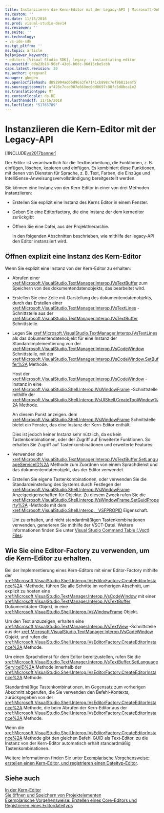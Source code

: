 ```yaml
---
title: Instanziieren die Kern-Editor mit der Legacy-API | Microsoft-Dokumentation
ms.custom: ''
ms.date: 11/15/2016
ms.prod: visual-studio-dev14
ms.reviewer: ''
ms.suite: ''
ms.technology:
- vs-ide-sdk
ms.tgt_pltfrm: ''
ms.topic: article
helpviewer_keywords:
- editors [Visual Studio SDK], legacy - instantiating editor
ms.assetid: dda23b18-96ef-43c6-b0dc-06d15cbe5cbb
caps.latest.revision: 30
ms.author: gregvanl
manager: ghogen
ms.openlocfilehash: d092994ad66d96a3fe7141cb898c7ef9b811eaf5
ms.sourcegitcommit: af428c7ccd007e668ec0dd8697c88fc5d8bca1e2
ms.translationtype: MT
ms.contentlocale: de-DE
ms.lasthandoff: 11/16/2018
ms.locfileid: "51765789"
---
```

# <a name="instantiating-the-core-editor-by-using-the-legacy-api"></a>Instanziieren die Kern-Editor mit der Legacy-API
[!INCLUDE[vs2017banner](../includes/vs2017banner.md)]

Der Editor ist verantwortlich für die Textbearbeitung, die Funktionen, z. B. einfügen, löschen, kopieren und einfügen. Es kombiniert diese Funktionen, mit denen von Diensten für Sprache, z. B. Text, Farben, die Einzüge und IntelliSense-Anweisungsvervollständigung bereitgestellt werden.  
  
 Sie können eine Instanz von der Kern-Editor in einer von drei Methoden instanziieren:  
  
- Erstellen Sie explizit eine Instanz des Kerns Editor in einem Fenster.  
  
- Geben Sie eine Editorfactory, die eine Instanz der dem kerneditor zurückgibt  
  
- Öffnen Sie eine Datei, aus der Projekthierarchie.  
  
  In den folgenden Abschnitten beschrieben, wie mithilfe der legacy-API den Editor instanziiert wird.  
  
## <a name="explicitly-opening-a-core-editor-instance"></a>Öffnen explizit eine Instanz des Kern-Editor  
 Wenn Sie explizit eine Instanz von der Kern-Editor zu erhalten:  
  
- Abrufen einer <xref:Microsoft.VisualStudio.TextManager.Interop.IVsTextBuffer> zum Speichern von des dokumentendatenobjekts, das bearbeitet wird.  
  
- Erstellen Sie eine Zeile mit-Darstellung des dokumentendatenobjekts, durch das Erstellen einer <xref:Microsoft.VisualStudio.TextManager.Interop.IVsTextLines> -Schnittstelle aus der <xref:Microsoft.VisualStudio.TextManager.Interop.IVsTextBuffer> Schnittstelle.  
  
- Legen Sie <xref:Microsoft.VisualStudio.TextManager.Interop.IVsTextLines> als das dokumentendatenobjekt für eine Instanz der Standardimplementierung von der <xref:Microsoft.VisualStudio.TextManager.Interop.IVsCodeWindow> Schnittstelle, mit der <xref:Microsoft.VisualStudio.TextManager.Interop.IVsCodeWindow.SetBuffer%2A> Methode.  
  
   Host der <xref:Microsoft.VisualStudio.TextManager.Interop.IVsCodeWindow> -Instanz in eine <xref:Microsoft.VisualStudio.Shell.Interop.IVsWindowFrame> -Schnittstelle mithilfe der <xref:Microsoft.VisualStudio.Shell.Interop.IVsUIShell.CreateToolWindow%2A> Methode.  
  
  An diesem Punkt anzeigen. dem <xref:Microsoft.VisualStudio.Shell.Interop.IVsWindowFrame> Schnittstelle bietet ein Fenster, das eine Instanz der Kern-Editor enthält.  
  
  Dies ist jedoch keiner Instanz sehr nützlich, da es kein Tastenkombinationen, oder der Zugriff auf Erweiterte Funktionen. So erhalten Sie Zugriff auf Tastenkombinationen und erweiterte Features:  
  
- Verwenden der <xref:Microsoft.VisualStudio.TextManager.Interop.IVsTextBuffer.SetLanguageServiceID%2A> Methode zum Zuordnen von einem Sprachdienst und das dokumentendatenobjekt, das der Editor verwendet.  
  
- Erstellen Sie eigene Tastenkombinationen, oder verwenden Sie die Standardeinstellung des Systems durch Festlegen der <xref:Microsoft.VisualStudio.Shell.Interop.IVsWindowFrame> Anzeigeeigenschaften für Objekte. Zu diesem Zweck rufen Sie die <xref:Microsoft.VisualStudio.Shell.Interop.IVsWindowFrame.SetGuidProperty%2A> -Methode mit dem <xref:Microsoft.VisualStudio.Shell.Interop.__VSFPROPID> Eigenschaft.  
  
   Um zu erhalten, und nicht standardmäßigen Tastenkombinationen verwenden, generieren Sie mithilfe der VSCT-Datei. Weitere Informationen finden Sie unter [Visual Studio Command Table (.Vsct) Files](../extensibility/internals/visual-studio-command-table-dot-vsct-files.md).  
  
## <a name="how-to-use-an-editor-factory-to-obtain-the-core-editor"></a>Wie Sie eine Editor-Factory zu verwenden, um die Kern-Editor zu erhalten.  
 Bei der Implementierung eines Kern-Editors mit einer Editor-Factory mithilfe der <xref:Microsoft.VisualStudio.Shell.Interop.IVsEditorFactory.CreateEditorInstance%2A> -Methode, führen Sie alle Schritte im vorherigen Abschnitt, um explizit zu hosten eine <xref:Microsoft.VisualStudio.TextManager.Interop.IVsCodeWindow> mit einer <xref:Microsoft.VisualStudio.TextManager.Interop.IVsTextBuffer> Dokumentdaten-Objekt, in eine <xref:Microsoft.VisualStudio.Shell.Interop.IVsWindowFrame> Objekt.  
  
 Um den Text anzuzeigen, erhalten eine <xref:Microsoft.VisualStudio.TextManager.Interop.IVsTextView> -Schnittstelle aus der <xref:Microsoft.VisualStudio.TextManager.Interop.IVsCodeWindow> Objekt, und rufen die <xref:Microsoft.VisualStudio.Shell.Interop.IVsEditorFactory.CreateEditorInstance%2A> Methode.  
  
 Um einen Sprachdienst für dem Editor bereitzustellen, rufen Sie die <xref:Microsoft.VisualStudio.TextManager.Interop.IVsTextBuffer.SetLanguageServiceID%2A> Methode innerhalb der <xref:Microsoft.VisualStudio.Shell.Interop.IVsEditorFactory.CreateEditorInstance%2A> Methode.  
  
 Standardmäßige Tastenkombinationen, im Gegensatz zum vorherigen Abschnitt abgerufen, die Sie verwenden den Befehl-Kontexts, zurückgegeben von der <xref:Microsoft.VisualStudio.Shell.Interop.IVsEditorFactory.CreateEditorInstance%2A> Methode, die beim Abrufen der Kern-Editor aus der <xref:Microsoft.VisualStudio.Shell.Interop.IVsEditorFactory.CreateEditorInstance%2A> Methode.  
  
 Wenn die <xref:Microsoft.VisualStudio.Shell.Interop.IVsEditorFactory.CreateEditorInstance%2A> Methode gibt den gleichen Befehl GUID als Text-Editor, zu die Instanz von der Kern-Editor automatisch erhält standardmäßig Tastenkombinationen.  
  
 Weitere Informationen finden Sie unter [Exemplarische Vorgehensweise: erstellen einen Kern-Editor, und registrieren einen Dateityp-Editor](../extensibility/walkthrough-creating-a-core-editor-and-registering-an-editor-file-type.md).  
  
## <a name="see-also"></a>Siehe auch  
 [In der Kern-Editor](../extensibility/inside-the-core-editor.md)   
 [Sie öffnen und Speichern von Projektelementen](../extensibility/internals/opening-and-saving-project-items.md)   
 [Exemplarische Vorgehensweise: Erstellen eines Core-Editors und Registrieren eines Editordateityps](../extensibility/walkthrough-creating-a-core-editor-and-registering-an-editor-file-type.md)

